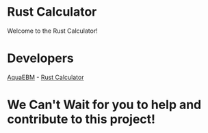 
# Rust Calculator 
Welcome to the Rust Calculator! 

# Developers
[AquaEBM](https://github.com/AquaEBM) - [Rust Calculator](https://github.com/dominic754/CalculatorInEveryLanguage/tree/main/rust/calculator.rs)

# We Can't Wait for you to help and contribute to this project!